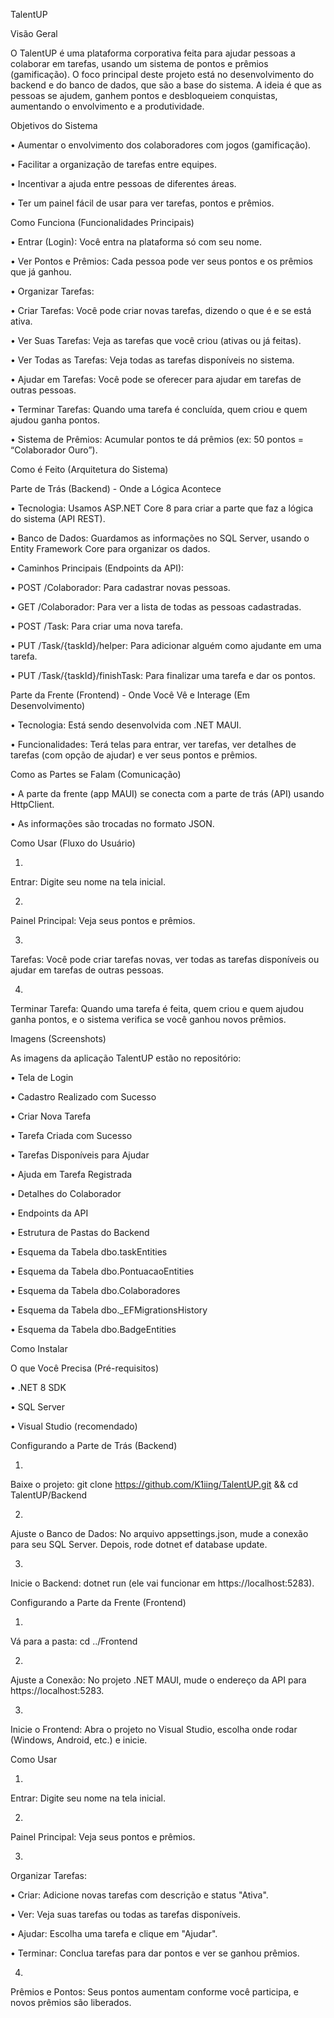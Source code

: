 TalentUP

Visão Geral

O TalentUP é uma plataforma corporativa feita para ajudar pessoas a colaborar em tarefas, usando um sistema de pontos e prêmios (gamificação). O foco principal deste projeto está no desenvolvimento do backend e do banco de dados, que são a base do sistema. A ideia é que as pessoas se ajudem, ganhem pontos e desbloqueiem conquistas, aumentando o envolvimento e a produtividade.

Objetivos do Sistema

•
Aumentar o envolvimento dos colaboradores com jogos (gamificação).

•
Facilitar a organização de tarefas entre equipes.

•
Incentivar a ajuda entre pessoas de diferentes áreas.

•
Ter um painel fácil de usar para ver tarefas, pontos e prêmios.

Como Funciona (Funcionalidades Principais)

•
Entrar (Login): Você entra na plataforma só com seu nome.

•
Ver Pontos e Prêmios: Cada pessoa pode ver seus pontos e os prêmios que já ganhou.

•
Organizar Tarefas:

•
Criar Tarefas: Você pode criar novas tarefas, dizendo o que é e se está ativa.

•
Ver Suas Tarefas: Veja as tarefas que você criou (ativas ou já feitas).

•
Ver Todas as Tarefas: Veja todas as tarefas disponíveis no sistema.



•
Ajudar em Tarefas: Você pode se oferecer para ajudar em tarefas de outras pessoas.

•
Terminar Tarefas: Quando uma tarefa é concluída, quem criou e quem ajudou ganha pontos.

•
Sistema de Prêmios: Acumular pontos te dá prêmios (ex: 50 pontos = “Colaborador Ouro”).

Como é Feito (Arquitetura do Sistema)

Parte de Trás (Backend) - Onde a Lógica Acontece

•
Tecnologia: Usamos ASP.NET Core 8 para criar a parte que faz a lógica do sistema (API REST).

•
Banco de Dados: Guardamos as informações no SQL Server, usando o Entity Framework Core para organizar os dados.

•
Caminhos Principais (Endpoints da API):

•
POST /Colaborador: Para cadastrar novas pessoas.

•
GET /Colaborador: Para ver a lista de todas as pessoas cadastradas.

•
POST /Task: Para criar uma nova tarefa.

•
PUT /Task/{taskId}/helper: Para adicionar alguém como ajudante em uma tarefa.

•
PUT /Task/{taskId}/finishTask: Para finalizar uma tarefa e dar os pontos.



Parte da Frente (Frontend) - Onde Você Vê e Interage (Em Desenvolvimento)

•
Tecnologia: Está sendo desenvolvida com .NET MAUI.

•
Funcionalidades: Terá telas para entrar, ver tarefas, ver detalhes de tarefas (com opção de ajudar) e ver seus pontos e prêmios.

Como as Partes se Falam (Comunicação)

•
A parte da frente (app MAUI) se conecta com a parte de trás (API) usando HttpClient.

•
As informações são trocadas no formato JSON.

Como Usar (Fluxo do Usuário)

1.
Entrar: Digite seu nome na tela inicial.

2.
Painel Principal: Veja seus pontos e prêmios.

3.
Tarefas: Você pode criar tarefas novas, ver todas as tarefas disponíveis ou ajudar em tarefas de outras pessoas.

4.
Terminar Tarefa: Quando uma tarefa é feita, quem criou e quem ajudou ganha pontos, e o sistema verifica se você ganhou novos prêmios.

Imagens (Screenshots)

As imagens da aplicação TalentUP estão no repositório:

•
Tela de Login

•
Cadastro Realizado com Sucesso

•
Criar Nova Tarefa

•
Tarefa Criada com Sucesso

•
Tarefas Disponíveis para Ajudar

•
Ajuda em Tarefa Registrada

•
Detalhes do Colaborador

•
Endpoints da API

•
Estrutura de Pastas do Backend

•
Esquema da Tabela dbo.taskEntities

•
Esquema da Tabela dbo.PontuacaoEntities

•
Esquema da Tabela dbo.Colaboradores

•
Esquema da Tabela dbo._EFMigrationsHistory

•
Esquema da Tabela dbo.BadgeEntities

Como Instalar

O que Você Precisa (Pré-requisitos)

•
.NET 8 SDK

•
SQL Server

•
Visual Studio (recomendado)

Configurando a Parte de Trás (Backend)

1.
Baixe o projeto: git clone https://github.com/K1iing/TalentUP.git && cd TalentUP/Backend

2.
Ajuste o Banco de Dados: No arquivo appsettings.json, mude a conexão para seu SQL Server. Depois, rode dotnet ef database update.

3.
Inicie o Backend: dotnet run (ele vai funcionar em https://localhost:5283).

Configurando a Parte da Frente (Frontend)

1.
Vá para a pasta: cd ../Frontend

2.
Ajuste a Conexão: No projeto .NET MAUI, mude o endereço da API para https://localhost:5283.

3.
Inicie o Frontend: Abra o projeto no Visual Studio, escolha onde rodar (Windows, Android, etc.) e inicie.

Como Usar

1.
Entrar: Digite seu nome na tela inicial.

2.
Painel Principal: Veja seus pontos e prêmios.

3.
Organizar Tarefas:

•
Criar: Adicione novas tarefas com descrição e status "Ativa".

•
Ver: Veja suas tarefas ou todas as tarefas disponíveis.

•
Ajudar: Escolha uma tarefa e clique em "Ajudar".

•
Terminar: Conclua tarefas para dar pontos e ver se ganhou prêmios.



4.
Prêmios e Pontos: Seus pontos aumentam conforme você participa, e novos prêmios são liberados.

